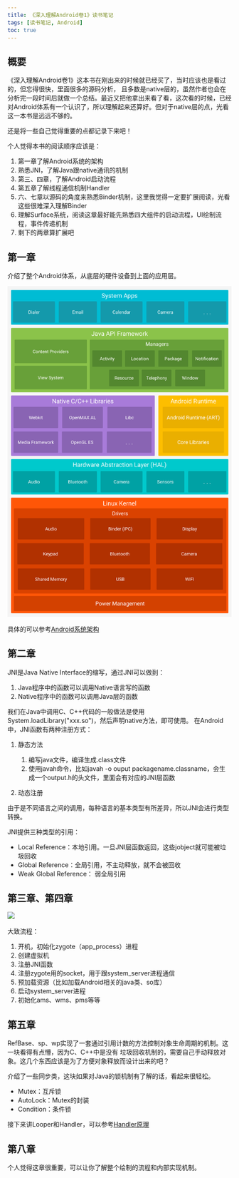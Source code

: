 ```yaml
---
title: 《深入理解Android卷1》读书笔记
tags: [读书笔记, Android]
toc: true
---
```


## 概要

《深入理解Android卷1》这本书在刚出来的时候就已经买了，当时应该也是看过的，但忘得很快，里面很多的源码分析，
且多数是native层的，虽然作者也会在分析完一段时间后就做一个总结。最近又把他拿出来看了看，这次看的时候，已经
对Android体系有一个认识了，所以理解起来还算好。但对于native层的点，光看这一本书是远远不够的。

还是将一些自己觉得重要的点都记录下来吧！

个人觉得本书的阅读顺序应该是：

1. 第一章了解Android系统的架构
2. 熟悉JNI，了解Java跟native通讯的机制
3. 第三、四章，了解Android启动流程
4. 第五章了解线程通信机制Handler
5. 六、七章以源码的角度来熟悉Binder机制，这里我觉得一定要扩展阅读，光看这些很难深入理解Binder
6. 理解Surface系统，阅读这章最好能先熟悉四大组件的启动流程，UI绘制流程，事件传递机制
7. 剩下的两章算扩展吧


## 第一章

介绍了整个Android体系，从底层的硬件设备到上面的应用层。

![](/wiki/Android/Android系统架构/android-stack_2x系统架构.png)

具体的可以参考[Android系统架构](/wiki/Android/Android系统架构/)


## 第二章

JNI是Java Native Interface的缩写，通过JNI可以做到：

1. Java程序中的函数可以调用Native语言写的函数
2. Native程序中的函数可以调用Java层的函数

我们在Java中调用C、C++代码的一般做法是使用System.loadLibrary("xxx.so")，然后声明native方法，即可使用。
在Android中，JNI函数有两种注册方式：

1. 静态方法
   
    1. 编写java文件，编译生成.class文件
    2. 使用javah命令，比如javah -o ouput packagename.classname，会生成一个output.h的头文件，里面会有对应的JNI层函数

2. 动态注册

由于是不同语言之间的调用，每种语言的基本类型有所差异，所以JNI会进行类型转换。

JNI提供三种类型的引用：

- Local Reference：本地引用。一旦JNI层函数返回，这些jobject就可能被垃圾回收
- Global Reference：全局引用，不主动释放，就不会被回收
- Weak Global Reference： 弱全局引用


## 第三章、第四章

![](./android_init.png)

大致流程：
1. 开机，初始化zygote（app_process）进程
2. 创建虚拟机
3. 注册JNI函数
4. 注册zygote用的socket，用于跟system_server进程通信
5. 预加载资源（比如加载Android相关的java类、so库）
6. 启动system_server进程
7. 初始化ams、wms、pms等等


## 第五章

RefBase、sp、wp实现了一套通过引用计数的方法控制对象生命周期的机制。这一块看得有点懵，因为C、C++中是没有
垃圾回收机制的，需要自己手动释放对象。这几个东西应该是为了方便对象释放而设计出来的吧？

介绍了一些同步类，这块如果对Java的锁机制有了解的话，看起来很轻松。

- Mutex：互斥锁
- AutoLock：Mutex的封装
- Condition：条件锁

接下来讲Looper和Handler，可以参考[Handler原理](/wiki/Android/基础/Handler原理/)

## 第八章

个人觉得这章很重要，可以让你了解整个绘制的流程和内部实现机制。





